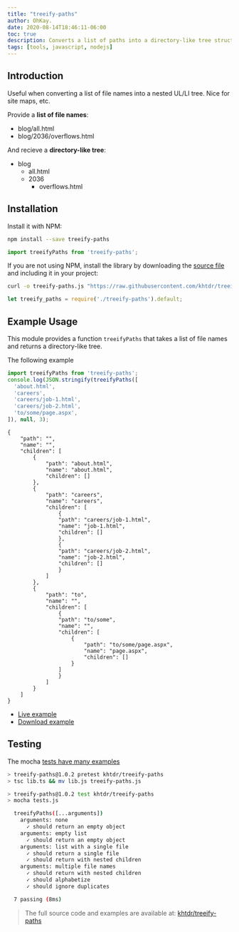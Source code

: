 ```yaml
---
title: "treeify-paths"
author: OhKay.
date: 2020-08-14T18:46:11-06:00
toc: true
description: Converts a list of paths into a directory-like tree structure
tags: [tools, javascript, nodejs]
---
```


## Introduction
Useful when converting a list of file names into a nested UL/LI tree. Nice for site maps, etc.

Provide a __list of file names__:
  - blog/all.html
  - blog/2036/overflows.html
  
And recieve a __directory-like tree__:
  - blog
      - all.html
      - 2036
          - overflows.html

## Installation


Install it with NPM:
```bash
npm install --save treeify-paths
```

```javascript
import treeifyPaths from 'treeify-paths';
```

If you are not using NPM, install the library by downloading the [source file](https://raw.githubusercontent.com/khtdr/treeify-paths/master/treeify-paths.js) and including it in your project:
```bash
curl -o treeify-paths.js "https://raw.githubusercontent.com/khtdr/treeify-paths/master/treeify-paths.js"
```
```javascript
let treeify_paths = require('./treeify-paths').default;
```

## Example Usage

This module provides a function `treeifyPaths` that takes a list of file names and returns a directory-like tree.

The following example

```javascript
import treeifyPaths from 'treeify-paths';
console.log(JSON.stringify(treeifyPaths([
  'about.html',
  'careers',
  'careers/job-1.html',
  'careers/job-2.html',
  'to/some/page.aspx',
]), null, 3);
```

    {
        "path": "",
        "name": "",
        "children": [
            {
                "path": "about.html",
                "name": "about.html",
                "children": []
            },
            {
                "path": "careers",
                "name": "careers",
                "children": [
                    {
                    "path": "careers/job-1.html",
                    "name": "job-1.html",
                    "children": []
                    },
                    {
                    "path": "careers/job-2.html",
                    "name": "job-2.html",
                    "children": []
                    }
                ]
            },
            {
                "path": "to",
                "name": "",
                "children": [
                    {
                    "path": "to/some",
                    "name": "",
                    "children": [
                        {
                            "path": "to/some/page.aspx",
                            "name": "page.aspx",
                            "children": []
                        }
                    ]
                    }
                ]
            }
        ]
    }


  - [Live example](https://runkit.com/khtdr/treeify-paths)
  - [Download example](https://runkit.com/downloads/khtdr/treeify-paths/1.0.0.zip)


## Testing

The mocha [tests have many examples](./tests.js)

```bash
> treeify-paths@1.0.2 pretest khtdr/treeify-paths
> tsc lib.ts && mv lib.js treeify-paths.js

> treeify-paths@1.0.2 test khtdr/treeify-paths
> mocha tests.js

  treeifyPaths([...arguments])
    arguments: none
      ✓ should return an empty object
    arguments: empty list
      ✓ should return an empty object
    arguments: list with a single file
      ✓ should return a single file
      ✓ should return with nested children
    arguments: multiple file names
      ✓ should return with nested children
      ✓ should alphabetize
      ✓ should ignore duplicates

  7 passing (8ms)
```

> The full source code and examples are available at: [khtdr/treeify-paths](https://github.com/khtdr/treeify-paths)
